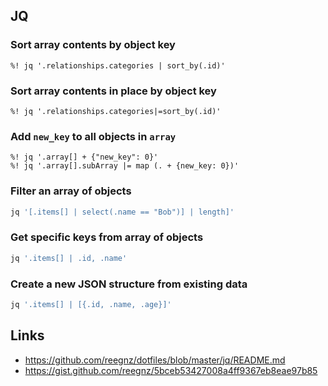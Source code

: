 ## JQ

### Sort array contents by object key

```vim
%! jq '.relationships.categories | sort_by(.id)'
```

### Sort array contents in place by object key

```vim
%! jq '.relationships.categories|=sort_by(.id)'
```

### Add `new_key` to all objects in `array`

```vim
%! jq '.array[] + {"new_key": 0}'
%! jq '.array[].subArray |= map (. + {new_key: 0})'
```

### Filter an array of objects

```bash
jq '[.items[] | select(.name == "Bob")] | length]'
```

### Get specific keys from array of objects

```bash
jq '.items[] | .id, .name'
```

### Create a new JSON structure from existing data

```bash
jq '.items[] | [{.id, .name, .age}]'

```

## Links

- https://github.com/reegnz/dotfiles/blob/master/jq/README.md
- https://gist.github.com/reegnz/5bceb53427008a4ff9367eb8eae97b85
